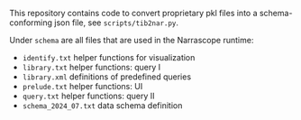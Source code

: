 This repository contains code to convert proprietary pkl files into a schema-conforming json file, see `scripts/tib2nar.py`.

Under `schema` are all files that are used in the Narrascope runtime:

  * `identify.txt` helper functions for visualization
  * `library.txt` helper functions: query I
  * `library.xml` definitions of predefined queries
  * `prelude.txt` helper functions: UI
  * `query.txt` helper functions: query II
  * `schema_2024_07.txt` data schema definition
